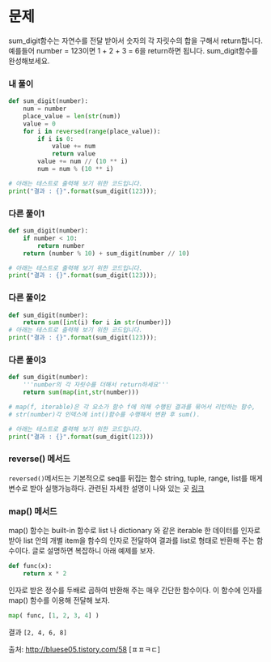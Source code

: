 # 문제
sum_digit함수는 자연수를 전달 받아서 숫자의 각 자릿수의 합을 구해서 return합니다.
예를들어 number = 123이면 1 + 2 + 3 = 6을 return하면 됩니다.
sum_digit함수를 완성해보세요.

### 내 풀이

```python
def sum_digit(number):
    num = number
    place_value = len(str(num))
    value = 0
    for i in reversed(range(place_value)):
        if i is 0:
            value += num
            return value
        value += num // (10 ** i)
        num = num % (10 ** i)

# 아래는 테스트로 출력해 보기 위한 코드입니다.
print("결과 : {}".format(sum_digit(123)));
```

### 다른 풀이1
```python
def sum_digit(number):
    if number < 10:
        return number
    return (number % 10) + sum_digit(number // 10) 

# 아래는 테스트로 출력해 보기 위한 코드입니다.
print("결과 : {}".format(sum_digit(123)));
```

### 다른 풀이2
```python
def sum_digit(number):
    return sum([int(i) for i in str(number)])
# 아래는 테스트로 출력해 보기 위한 코드입니다.
print("결과 : {}".format(sum_digit(123)));
```

### 다른 풀이3
```python
def sum_digit(number):
    '''number의 각 자릿수를 더해서 return하세요'''
    return sum(map(int,str(number)))

# map(f, iterable)은 각 요소가 함수 f에 의해 수행된 결과를 묶어서 리턴하는 함수, 
# str(number)각 인덱스에 int()함수를 수행해서 변환 후 sum().

# 아래는 테스트로 출력해 보기 위한 코드입니다.
print("결과 : {}".format(sum_digit(123)))
```

### reverse() 메서드
`reversed()`메서드는 기본적으로 seq를 뒤집는 함수
string, tuple, range, list를 매게변수로 받아 실행가능하다.
관련된 자세한 설명이 나와 있는 곳 [링크](https://www.programiz.com/python-programming/methods/built-in/reversed)

### map() 메서드
map() 함수는 built-in 함수로 list 나 dictionary 와 같은 iterable 한 데이터를 인자로 받아 list 안의 개별 item을 함수의 인자로 전달하여 결과를 list로 형태로 반환해 주는 함수이다. 글로 설명하면 복잡하니 아래 예제를 보자. 
```python
def func(x):
    return x * 2
```
인자로 받은 정수를 두배로 곱하여 반환해 주는 매우 간단한 함수이다.
이 함수에 인자를 map() 함수를 이용해 전달해 보자.

```python
map( func, [1, 2, 3, 4] )
```
결과 `[2, 4, 6, 8]`

출처: http://bluese05.tistory.com/58 [ㅍㅍㅋㄷ]

